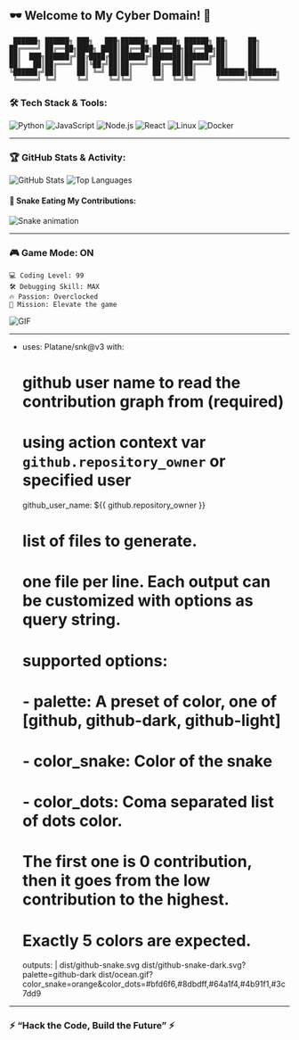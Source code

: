## 🕶️ Welcome to My Cyber Domain! 👾

```ascii
 ██████╗ ██████╗ ███╗   ███╗██████╗  █████╗ ██████╗ ██╗     ██╗
██╔════╝ ██╔══██╗████╗ ████║██╔══██╗██╔══██╗██╔══██╗██║     ██║
██║  ███╗██████╔╝██╔████╔██║██████╔╝███████║██████╔╝██║     ██║
██║   ██║██╔═══╝ ██║╚██╔╝██║██╔═══╝ ██╔══██║██╔═══╝ ██║     ██║
╚██████╔╝██║     ██║ ╚═╝ ██║██║     ██║  ██║██║     ███████╗███████╗
 ╚═════╝ ╚═╝     ╚═╝     ╚═╝╚═╝     ╚═╝  ╚═╝╚═╝     ╚══════╝╚══════╝
```

### 🛠️ Tech Stack & Tools:
![Python](https://img.shields.io/badge/Python-3776AB?style=for-the-badge&logo=python&logoColor=white)
![JavaScript](https://img.shields.io/badge/JavaScript-F7DF1E?style=for-the-badge&logo=javascript&logoColor=black)
![Node.js](https://img.shields.io/badge/Node.js-43853D?style=for-the-badge&logo=node.js&logoColor=white)
![React](https://img.shields.io/badge/React-61DAFB?style=for-the-badge&logo=react&logoColor=black)
![Linux](https://img.shields.io/badge/Linux-FCC624?style=for-the-badge&logo=linux&logoColor=black)
![Docker](https://img.shields.io/badge/Docker-2496ED?style=for-the-badge&logo=docker&logoColor=white)

---

### 🏆 GitHub Stats & Activity:
![GitHub Stats](https://github-readme-stats.vercel.app/api?username=Romeo509&show_icons=true&theme=radical)
![Top Languages](https://github-readme-stats.vercel.app/api/top-langs/?username=Romeo509&layout=compact&theme=radical)

#### 🚀 Snake Eating My Contributions:
![Snake animation](https://github.com/Romeo509/Romeo509/blob/output/github-contribution-grid-snake.svg)

---

### 🎮 Game Mode: **ON**
```
💻 Coding Level: 99
🛠️ Debugging Skill: MAX
🔥 Passion: Overclocked
🎯 Mission: Elevate the game
```

![GIF](https://media.giphy.com/media/L1R1tvI9svkIWwpVYr/giphy.gif)

---
- uses: Platane/snk@v3
  with:
    # github user name to read the contribution graph from (**required**)
    # using action context var `github.repository_owner` or specified user
    github_user_name: ${{ github.repository_owner }}

    # list of files to generate.
    # one file per line. Each output can be customized with options as query string.
    #
    #  supported options:
    #  - palette:     A preset of color, one of [github, github-dark, github-light]
    #  - color_snake: Color of the snake
    #  - color_dots:  Coma separated list of dots color.
    #                 The first one is 0 contribution, then it goes from the low contribution to the highest.
    #                 Exactly 5 colors are expected.
    outputs: |
      dist/github-snake.svg
      dist/github-snake-dark.svg?palette=github-dark
      dist/ocean.gif?color_snake=orange&color_dots=#bfd6f6,#8dbdff,#64a1f4,#4b91f1,#3c7dd9
---

### ⚡ “Hack the Code, Build the Future” ⚡
